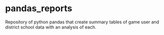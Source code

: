 # pandas_reports
Repository of python pandas that create summary tables of game user and district school data with an analysis of each.
